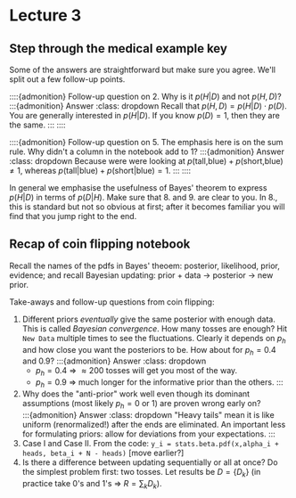 #  Lecture 3

## Step through the medical example key

Some of the answers are straightforward but make sure you agree. We'll split out a few follow-up points.

::::{admonition} Follow-up question on 2.
Why is it $p(H|D)$ and not $p(H,D)$?
:::{admonition} Answer
:class: dropdown 
Recall that $p(H,D) = p(H|D) \cdot p(D)$. You are generally interested in $p(H|D)$.
If you know $p(D) = 1$, then they are the same.
:::
::::

::::{admonition} Follow-up question on 5.
The emphasis here is on the sum rule. Why didn't a column in the notebook add to 1?
:::{admonition} Answer
:class: dropdown 
Because were were looking at $p(\text{tall,blue}) + p(\text{short,blue}) \neq 1$, whereas $p(\text{tall}| \text{blue}) + p(\text{short}| \text{blue}) = 1$.
:::
::::

In general we emphasise the usefulness of Bayes' theorem to express $p(H|D)$ in terms of $p(D|H)$. Make sure that 8. and 9. are clear to you. In 8., this is standard but not so obvious at first; after it becomes familiar you will find that you jump right to the end.

## Recap of coin flipping notebook

Recall the names of the pdfs in Bayes' theoem: posterior, likelihood, prior, evidence; and recall Bayesian updating: prior + data $\rightarrow$ posterior $\rightarrow$ new prior.

Take-aways and follow-up questions from coin flipping:
1. Different priors *eventually* give the same posterior with enough data. This is called *Bayesian convergence*. How many tosses are enough? Hit `New Data` multiple times to see the fluctuations. Clearly it depends on $p_h$ and how close you want the posteriors to be. How about for $p_h = 0.4$ and $0.9$?
    :::{admonition} Answer
    :class: dropdown
    * $p_h = 0.4$ $\Longrightarrow$ $\approx 200$ tosses will get you most of the way.
    * $p_h = 0.9$ $\Longrightarrow$ much longer for the informative prior than the others.
    :::
1. Why does the "anti-prior" work well even though its dominant assumptions (most likely $p_h = 0$ or $1$) are proven wrong early on?     
    :::{admonition} Answer
    :class: dropdown
    "Heavy tails" mean it is like uniform (renormalized!) after the ends are eliminated. An important less for formulating priors: allow for deviations from your expectations.
    :::
1. Case I and Case II. From the code: `y_i = stats.beta.pdf(x,alpha_i + heads, beta_i + N - heads)` [move earlier?]
1. Is there a difference between updating sequentially or all at once? Do the simplest problem first: two tosses.
Let results be $D = \{D_k\}$ (in practice take 0's and 1's $\Longrightarrow$ $R = \sum_k D_k$).




